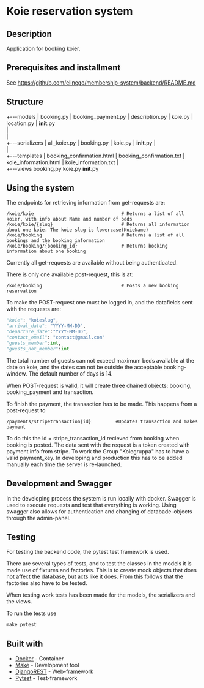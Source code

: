 # Koie reservation system

## Description

Application for booking koier.

## Prerequisites and installment

See https://github.com/elinego/membership-system/backend/README.md

## Structure

+---models
| booking.py
| booking_payment.py
| description.py
| koie.py
| location.py
| **init**.py  
|  
|  
+---serializers
| all_koier.py
| booking.py
| koie.py
| **init**.py
|  
|  
+---templates
| booking_confirmation.html
| booking_confirmation.txt
| koie_information.html
| koie_information.txt
|  
+---views
booking.py
koie.py
**init**.py

## Using the system

The endpoints for retrieving information from get-requests are:

```
/koie/koie                                # Returns a list of all koier, with info about Name and number of beds
/koie/koie/{slug}                         # Returns all information about one koie. The koie slug is lowercase(KoieName)
/koie/booking                             # Returns a list of all bookings and the booking information
/koie/booking/{booking_id}                # Returns booking information about one booking
```

Currently all get-requests are available without being authenticated.

There is only one available post-request, this is at:

```
/koie/booking                             # Posts a new booking reservation
```

To make the POST-request one must be logged in, and the datafields sent with the requests are:

```python
"koie": "koieslug",
"arrival_date": "YYYY-MM-DD",
"departure_date":"YYYY-MM-DD",
"contact_email": "contact@gmail.com"
"guests_member":int,
"guests_not_member":int
```

The total number of guests can not exceed maximum beds available at the date on koie, and the dates can not be outside the acceptable booking-window. The default number of days is 14.

When POST-request is valid, it will create three chained objects: booking, booking_payment and transaction.

To finish the payment, the transaction has to be made. This happens from a post-request to

```
/payments/stripetransaction{id}         #Updates transaction and makes payment
```

To do this the id = stripe_transaction_id recieved from booking when booking is posted.
The data sent with the request is a token created with payment info from stripe.
To work the Group "Koiegruppa" has to have a valid payment_key. In developing and production this has to be added manually each time the server is re-launched.

## Development and Swagger

In the developing process the system is run locally with docker.
Swagger is used to execute requests and test that everything is working.
Using swagger also allows for authentication and changing of databade-objects through the admin-panel.

## Testing

For testing the backend code, the pytest test framework is used.

There are several types of tests, and to test the classes in the models it is made use of fixtures and factories. This is to create mock objects that does not affect the database, but acts like it does.
From this follows that the factories also have to be tested.

When testing work tests has been made for the models, the serializers and the views.

To run the tests use

```python
make pytest
```

## Built with

- [Docker](https://docs.docker.com/) - Container
- [Make](https://www.gnu.org/software/make/manual/make.html) - Development tool
- [DjangoREST](https://docs.djangoproject.com/en/3.0/) - Web-framework
- [Pytest](https://docs.pytest.org/en/latest/contents.html) - Test-framework
